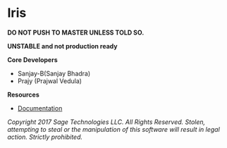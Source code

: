# Iris

**DO NOT PUSH TO MASTER UNLESS TOLD SO.**

**UNSTABLE and not production ready**

__Core Developers__
- Sanjay-B(Sanjay Bhadra)
- Prajy (Prajwal Vedula)

__Resources__
- [Documentation](https://github.com/Sanjay-B/Iris/blob/legacy/documentation/docs.txt)



*Copyright 2017 Sage Technologies LLC. All Rights Reserved.*
*Stolen, attempting to steal or the manipulation of this software will result in legal action. Strictly prohibited.*
